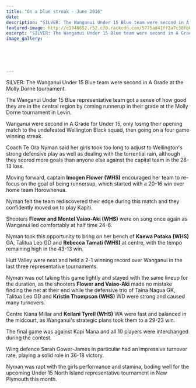 ```yaml
---
title: "On a blue streak - June 2016"
date: 
description: "SILVER: The Wanganui Under 15 Blue team were second in A Grade at the Molly Dorne tournament, Wanganui Chronicle article on 30/6/16..."
featured-image: http://c1940652.r52.cf0.rackcdn.com/5775ad41ff2a7c38fb000442/WU-U15-blue-team-Molly-Dorne-Tourny-30-June-Chron.jpg
excerpt: "SILVER: The Wanganui Under 15 Blue team were second in A Grade at the Molly Dorne tournament."
image_gallery:
    
    
    
    
    
---
```


<p><span>SILVER: The Wanganui Under 15 Blue team were second in A Grade at the Molly Dorne tournament.</span></p>
<p>The Wanganui Under 15 Blue representative team got a sense of how good they are in the central region by coming runnerup in their grade at the Molly Dorne tournament in Levin.</p>
<p>Wanganui were second in A Grade for Under 15, only losing their opening match to the undefeated Wellington Black squad, then going on a four game winning streak.</p>
<p>Coach Te Ora Nyman said her girls took too long to adjust to Wellington's strong defensive play as well as dealing with the torrential rain, although they scored more goals than anyone else against the capital team in the 28-13 loss.</p>
<p>Moving forward, captain <strong>Imogen Flower (WHS)</strong> encouraged her team to re-focus on the goal of being runnersup, which started with a 20-16 win over home team Horowhenua.</p>
<p>Nyman felt the team rediscovered their edge during this match and they confidently moved on to play Kapiti.</p>
<p>Shooters <strong>Flower and Montel Vaiao-Aki&nbsp;(WHS)</strong> were on song once again as Wanganui led comfortably at half time 24-6.</p>
<p>Nyman took this opportunity to bring on her bench of <strong>Kaewa Potaka</strong>&nbsp;<strong>(WHS)</strong> GA, Talitua Leo GD and <strong>Rebecca Tamati&nbsp;(WHS)</strong> at centre, with the tempo remaining high in the 43-13 win.</p>
<p>Hutt Valley were next and held a 2-1 winning record over Wanganui in the last three representative tournaments.</p>
<p>Nyman was not taking this game lightly and stayed with the same lineup for the duration, as the shooters <strong>Flower and Vaiao-Aki</strong> made no mistake finding the net at their end while the defensive trio of Taina Nagua GK, Talitua Leo GD and <strong>Kristin Thompson (WHS)</strong> WD were strong and caused many turnovers.</p>
<p>Centre Kiana Millar and <strong>Keilani Tyrell&nbsp;(WHS)</strong> WA were fast and balanced in the midcourt, as Wanganui's strategic plans took them to a 29-23 win.</p>
<p>The final game was against Kapi Mana and all 10 players were interchanged during the contest.</p>
<p>Wing defence Sarah Gower-James in particular had an impressive turnover rate, playing a solid role in 36-18 victory.</p>
<p>Nyman was rapt with the girls performance and stamina, boding well for the upcoming Under 15 North Island representative tournament in New Plymouth this month.</p>

